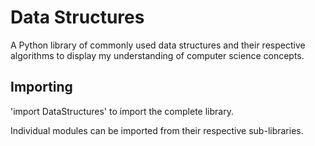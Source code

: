 # Data Structures

A Python library of commonly used data structures and their respective algorithms to display my understanding of computer science concepts.

## Importing

'import DataStructures' to import the complete library.

Individual modules can be imported from their respective sub-libraries.
